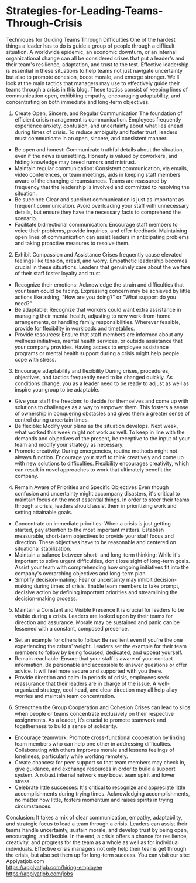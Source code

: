 # Strategies-for-Leading-Teams-Through-Crisis
Techniques for Guiding Teams Through Difficulties
One of the hardest things a leader has to do is guide a group of people through a difficult situation. A worldwide epidemic, an economic downturn, or an internal organizational change can all be considered crises that put a leader's and their team's resilience, adaptation, and trust to the test. Effective leadership is essential in these situations to help teams not just navigate uncertainty but also to promote cohesion, boost morale, and emerge stronger. We'll look at the main tactics that managers may use to effectively guide their teams through a crisis in this blog. These tactics consist of keeping lines of communication open, exhibiting empathy, encouraging adaptability, and concentrating on both immediate and long-term objectives.

1. Create Open, Sincere, and Regular Communication
The foundation of efficient crisis management is communication. Employees frequently experience anxiety, confusion, and uncertainty about what lies ahead during times of crisis. To reduce ambiguity and foster trust, leaders must communicate in an open, sincere, and consistent manner.
 - Be open and honest: Communicate truthful details about the situation, even if the news is unsettling. Honesty is valued by coworkers, and hiding knowledge may breed rumors and mistrust.
 - Maintain regular communication: Consistent communication, via emails, video conferences, or team meetings, aids in keeping staff members aware of the changing circumstances. Teams are reassured by frequency that the leadership is involved and committed to resolving the situation.
 - Be succinct: Clear and succinct communication is just as important as frequent communication. Avoid overloading your staff with unnecessary details, but ensure they have the necessary facts to comprehend the scenario.
 - Facilitate bidirectional communication: Encourage staff members to voice their problems, provide inquiries, and offer feedback. Maintaining open lines of communication can assist leaders in anticipating problems and taking proactive measures to resolve them.

2. Exhibit Compassion and Assistance
Crises frequently cause elevated feelings like tension, dread, and worry. Empathetic leadership becomes crucial in these situations. Leaders that genuinely care about the welfare of their staff foster loyalty and trust.

 - Recognize their emotions: Acknowledge the strain and difficulties that your team could be facing. Expressing concern may be achieved by little actions like asking, "How are you doing?" or "What support do you need?"
 - Be adaptable: Recognize that workers could want extra assistance in managing their mental health, adjusting to new work-from-home arrangements, or handling family responsibilities. Wherever feasible, provide for flexibility in workloads and timetables.
 - Provide resources: Ensure that staff members are informed about any wellness initiatives, mental health services, or outside assistance that your company provides. Having access to employee assistance programs or mental health support during a crisis might help people cope with stress.

3. Encourage adaptability and flexibility
During crises, procedures, objectives, and tactics frequently need to be changed quickly. As conditions change, you as a leader need to be ready to adjust as well as inspire your group to be adaptable.

 - Give your staff the freedom: to decide for themselves and come up with solutions to challenges as a way to empower them. This fosters a sense of ownership in conquering obstacles and gives them a greater sense of control during uncertain times.
 - Be flexible: Modify your plans as the situation develops. Next week, what worked this week might not work as well. To keep in line with the demands and objectives of the present, be receptive to the input of your team and modify your strategy as necessary.
 - Promote creativity: During emergencies, routine methods might not always function. Encourage your staff to think creatively and come up with new solutions to difficulties. Flexibility encourages creativity, which can result in novel approaches to work that ultimately benefit the company.

4. Remain Aware of Priorities and Specific Objectives
Even though confusion and uncertainty might accompany disasters, it's critical to maintain focus on the most essential things. In order to steer their teams through a crisis, leaders should assist them in prioritizing work and setting attainable goals.
 - Concentrate on immediate priorities: When a crisis is just getting started, pay attention to the most important matters. Establish measurable, short-term objectives to provide your staff focus and direction. These objectives have to be reasonable and centered on situational stabilization.
 - Maintain a balance between short- and long-term thinking: While it's important to solve urgent difficulties, don't lose sight of long-term goals. Assist your team with comprehending how ongoing initiatives fit into the company's overarching objectives and long-term plan.
 - Simplify decision-making: Fear or uncertainty may inhibit decision-making during times of crisis. Enable team members to take prompt, decisive action by defining important priorities and streamlining the decision-making process.

5. Maintain a Constant and Visible Presence
It is crucial for leaders to be visible during a crisis. Leaders are looked upon by their teams for direction and assurance. Morale may be sustained and panic can be lessened with a constant, composed presence.

 - Set an example for others to follow: Be resilient even if you're the one experiencing the crises' weight. Leaders set the example for their team members to follow by being focused, dedicated, and upbeat yourself.
 - Remain reachable: Ensure that your staff is aware of your contact information. Be personable and accessible to answer questions or offer advice. It will feel more secure and supported with you there.
 - Provide direction and calm: In periods of crisis, employees seek reassurance that their leaders are in charge of the issue. A well-organized strategy, cool head, and clear direction may all help allay worries and maintain team concentration.

6. Strengthen the Group Cooperation and Cohesion
Crises can lead to silos when people or teams concentrate exclusively on their respective assignments. As a leader, it’s crucial to promote teamwork and togetherness to build a sense of solidarity.

  - Encourage teamwork: Promote cross-functional cooperation by linking team members who can help one other in addressing difficulties. Collaborating with others improves morale and lessens feelings of loneliness, particularly while working remotely.
 - Create chances: for peer support so that team members may check in, give guidance, and exchange resources in order to build a support system. A robust internal network may boost team spirit and lower stress.
 -  Celebrate little successes: It's critical to recognize and appreciate little accomplishments during trying times. Acknowledging accomplishments, no matter how little, fosters momentum and raises spirits in trying circumstances.

Conclusion:
It takes a mix of clear communication, empathy, adaptability, and strategic focus to lead a team through a crisis. Leaders can assist their teams handle uncertainty, sustain morale, and develop trust by being open, encouraging, and flexible. In the end, a crisis offers a chance for resilience, creativity, and progress for the team as a whole as well as for individual individuals. Effective crisis managers not only help their teams get through the crisis, but also set them up for long-term success.
You can visit our site: Applyatjob.com<br>
 https://applyatjob.com/hiring-employee<br>
https://applyatjob.com/jobs
